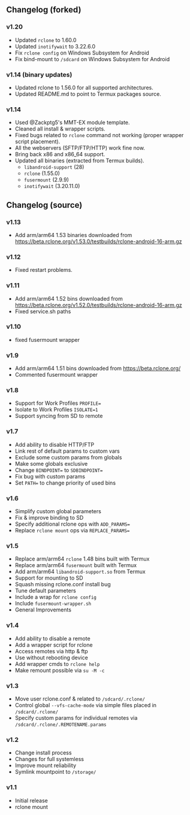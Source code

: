 ## Changelog (forked)

### v1.20
* Updated `rclone` to 1.60.0
* Updated `inotifywait` to 3.22.6.0
* Fix `rclone config` on Windows Subsystem for Android
* Fix bind-mount to `/sdcard` on Windows Subsystem for Android
### v1.14 (binary updates)
* Updated rclone to 1.56.0 for all supported architectures.
* Updated README.md to point to Termux packages source.

### v1.14
* Used @Zackptg5's MMT-EX module template.
* Cleaned all install & wrapper scripts.
* Fixed bugs related to `rclone` command not working (proper wrapper script placement).
* All the webservers (SFTP/FTP/HTTP) work fine now.
* Bring back x86 and x86_64 support.
* Updated all binaries (extracted from Termux builds).
  - `libandroid-support` (28)
  - `rclone` (1.55.0)
  - `fusermount` (2.9.9)
  - `inotifywait` (3.20.11.0)

## Changelog (source)

### v1.13
* Add arm/arm64 1.53 binaries downloaded from https://beta.rclone.org/v1.53.0/testbuilds/rclone-android-16-arm.gz

### v1.12
* Fixed restart problems.

### v1.11
* Add arm/arm64 1.52 bins downloaded from https://beta.rclone.org/v1.52.0/testbuilds/rclone-android-16-arm.gz
* Fixed service.sh paths

### v1.10
* fixed fusermount wrapper

### v1.9
* Add arm/arm64 1.51 bins downloaded from https://beta.rclone.org/
* Commented fusermount wrapper

### v1.8
* Support for Work Profiles `PROFILE=`
* Isolate to Work Profiles `ISOLATE=1`
* Support syncing from SD to remote 

### v1.7
* Add ability to disable HTTP/FTP
* Link rest of default params to custom vars
* Exclude some custom params from globals
* Make some globals exclusive
* Change `BINDPOINT=` to `SDBINDPOINT=`
* Fix bug with custom params
* Set `PATH=` to change priority of used bins

### v1.6
* Simplify custom global parameters
* Fix & improve binding to SD
* Specify additional  rclone ops with `ADD_PARAMS=`
* Replace `rclone mount` ops via `REPLACE_PARAMS=`

### v1.5
* Replace arm/arm64  `rclone` 1.48 bins built with Termux
* Replace arm/arm64 `fusermount` built with Termux
* Add arm/arm64 `libandroid-support.so` from Termux
* Support for mounting to SD
* Squash missing rclone.conf install bug
* Tune default parameters
* Include a wrap for `rclone config`
* Include `fusermount-wrapper.sh`
* General Improvements

### v1.4
* Add ability to disable a remote 
* Add a wrapper script for rclone
* Access remotes via http & ftp
* Use without rebooting device
* Add wrapper cmds to `rclone help`
* Make remount possible via `su -M -c`

### v1.3
* Move user rclone.conf & related to `/sdcard/.rclone/`
* Control global `--vfs-cache-mode` via simple files placed in `/sdcard/.rclone/`
* Specify custom params for individual remotes via `/sdcard/.rclone/.REMOTENAME.params`

### v1.2
* Change install process
* Changes for full systemless
* Improve mount reliability
* Symlink mountpoint to `/storage/`

### v1.1
* Initial release
* rclone mount
